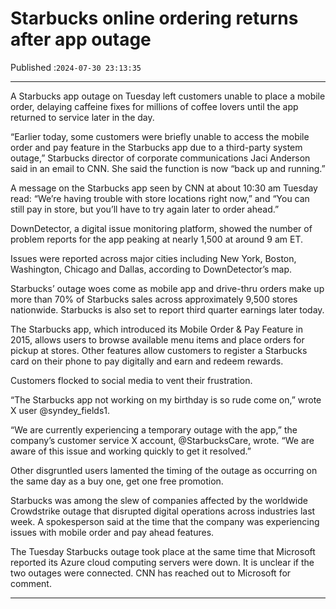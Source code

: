 # Starbucks online ordering returns after app outage

Published :`2024-07-30 23:13:35`

---

A Starbucks app outage on Tuesday left customers unable to place a mobile order, delaying caffeine fixes for millions of coffee lovers until the app returned to service later in the day.

“Earlier today, some customers were briefly unable to access the mobile order and pay feature in the Starbucks app due to a third-party system outage,” Starbucks director of corporate communications Jaci Anderson said in an email to CNN. She said the function is now “back up and running.”

A message on the Starbucks app seen by CNN at about 10:30 am Tuesday read: “We’re having trouble with store locations right now,” and “You can still pay in store, but you’ll have to try again later to order ahead.”

DownDetector, a digital issue monitoring platform, showed the number of problem reports for the app peaking at nearly 1,500 at around 9 am ET.

Issues were reported across major cities including New York, Boston, Washington, Chicago and Dallas, according to DownDetector’s map.

Starbucks’ outage woes come as mobile app and drive-thru orders make up more than 70% of Starbucks sales across approximately 9,500 stores nationwide. Starbucks is also set to report third quarter earnings later today.

The Starbucks app, which introduced its Mobile Order & Pay Feature in 2015, allows users to browse available menu items and place orders for pickup at stores. Other features allow customers to register a Starbucks card on their phone to pay digitally and earn and redeem rewards.

Customers flocked to social media to vent their frustration.

“The Starbucks app not working on my birthday is so rude come on,” wrote X user @syndey_fields1.

“We are currently experiencing a temporary outage with the app,” the company’s customer service X account, @StarbucksCare, wrote. “We are aware of this issue and working quickly to get it resolved.”

Other disgruntled users lamented the timing of the outage as occurring on the same day as a buy one, get one free promotion.

Starbucks was among the slew of companies affected by the worldwide Crowdstrike outage that disrupted digital operations across industries last week. A spokesperson said at the time that the company was experiencing issues with mobile order and pay ahead features.

The Tuesday Starbucks outage took place at the same time that Microsoft reported its Azure cloud computing servers were down. It is unclear if the two outages were connected. CNN has reached out to Microsoft for comment.

---

